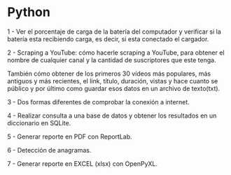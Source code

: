 # Python

1 - Ver el porcentaje de carga de la batería del computador y verificar si la batería esta recibiendo carga, es decir, si esta conectado 
el cargador.

2 - Scraping a YouTube: cómo hacerle scraping a YouTube, para obtener el nombre de cualquier canal y la cantidad de suscriptores que este tenga.

También cómo obtener de los primeros 30 vídeos más populares, más antiguos y más recientes, el link, título, duración, vistas y hace cuanto se público y por último como guardar esos datos en un archivo de texto(txt).

3 - Dos formas diferentes de comprobar la conexión a internet.

4 - Realizar consulta a una base de datos y obtener los resultados en un diccionario en SQLite.

5 - Generar reporte en PDF con ReportLab.

6 - Detección de anagramas.

7 - Generar reporte en EXCEL (xlsx) con OpenPyXL.
